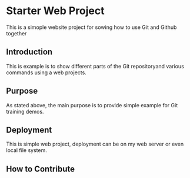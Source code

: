 # Starter Web Project

This is a simople website project for sowing how to use Git and Github together

## Introduction

This is example is to show different parts of the Git repositoryand various commands using a web projects.

## Purpose

As stated above, the main purpose is to provide simple example for Git training demos.

## Deployment

This is simple web project, deployment can be on my web server or even local file system.

## How to Contribute